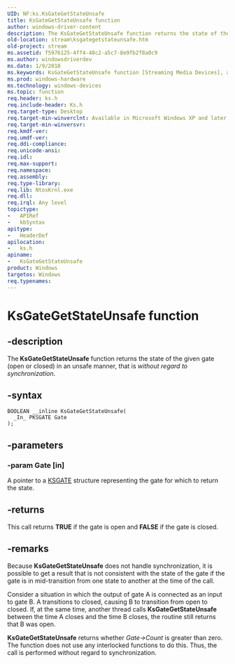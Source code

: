 ```yaml
---
UID: NF:ks.KsGateGetStateUnsafe
title: KsGateGetStateUnsafe function
author: windows-driver-content
description: The KsGateGetStateUnsafe function returns the state of the given gate (open or closed) in an unsafe manner, that is without regard to synchronization.
old-location: stream\ksgategetstateunsafe.htm
old-project: stream
ms.assetid: f5976125-4ff4-48c2-a5c7-8e9fb2f8a0c9
ms.author: windowsdriverdev
ms.date: 1/9/2018
ms.keywords: KsGateGetStateUnsafe function [Streaming Media Devices], avfunc_1f18b601-daaf-4df2-98c2-a91646f84c0d.xml, stream.ksgategetstateunsafe, KsGateGetStateUnsafe, ks/KsGateGetStateUnsafe
ms.prod: windows-hardware
ms.technology: windows-devices
ms.topic: function
req.header: ks.h
req.include-header: Ks.h
req.target-type: Desktop
req.target-min-winverclnt: Available in Microsoft Windows XP and later operating systems and DirectX 8.0 and later DirectX versions.
req.target-min-winversvr: 
req.kmdf-ver: 
req.umdf-ver: 
req.ddi-compliance: 
req.unicode-ansi: 
req.idl: 
req.max-support: 
req.namespace: 
req.assembly: 
req.type-library: 
req.lib: NtosKrnl.exe
req.dll: 
req.irql: Any level
topictype:
-	APIRef
-	kbSyntax
apitype:
-	HeaderDef
apilocation:
-	ks.h
apiname:
-	KsGateGetStateUnsafe
product: Windows
targetos: Windows
req.typenames: 
---
```


# KsGateGetStateUnsafe function


## -description


The<b> KsGateGetStateUnsafe</b> function returns the state of the given gate (open or closed)  in an unsafe manner, that is <i>without regard to synchronization</i>.


## -syntax


````
BOOLEAN __inline KsGateGetStateUnsafe(
  _In_ PKSGATE Gate
);
````


## -parameters




### -param Gate [in]

A pointer to a <a href="..\ks\ns-ks-_ksgate.md">KSGATE</a> structure representing the gate for which to return the state.


## -returns


This call returns <b>TRUE</b> if the gate is open and <b>FALSE</b> if the gate is closed.



## -remarks


Because <b>KsGateGetStateUnsafe</b> does not handle synchronization, it is possible to get a result that is not consistent with the state of the gate if the gate is in mid-transition from one state to another at the time of the call.

Consider a situation in which the output of gate A is connected as an input to gate B. A transitions to closed, causing B to transition from open to closed. If, at the same time, another thread calls <b>KsGateGetStateUnsafe</b> between the time A closes and the time B closes, the routine still returns that B was open.

<b>KsGateGetStateUnsafe</b> returns whether <i>Gate-&gt;Count</i> is greater than zero. The function does not use any interlocked functions to do this. Thus, the call is performed without regard to synchronization.


